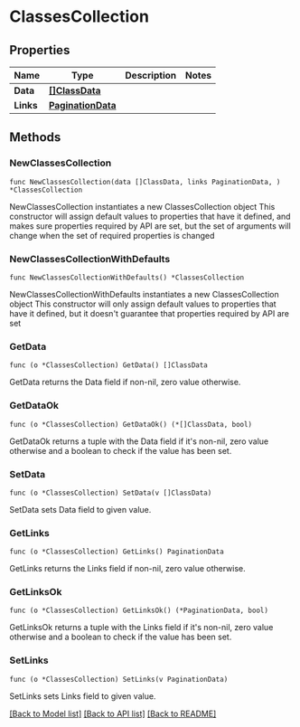 # ClassesCollection

## Properties

Name | Type | Description | Notes
------------ | ------------- | ------------- | -------------
**Data** | [**[]ClassData**](ClassData.md) |  | 
**Links** | [**PaginationData**](PaginationData.md) |  | 

## Methods

### NewClassesCollection

`func NewClassesCollection(data []ClassData, links PaginationData, ) *ClassesCollection`

NewClassesCollection instantiates a new ClassesCollection object
This constructor will assign default values to properties that have it defined,
and makes sure properties required by API are set, but the set of arguments
will change when the set of required properties is changed

### NewClassesCollectionWithDefaults

`func NewClassesCollectionWithDefaults() *ClassesCollection`

NewClassesCollectionWithDefaults instantiates a new ClassesCollection object
This constructor will only assign default values to properties that have it defined,
but it doesn't guarantee that properties required by API are set

### GetData

`func (o *ClassesCollection) GetData() []ClassData`

GetData returns the Data field if non-nil, zero value otherwise.

### GetDataOk

`func (o *ClassesCollection) GetDataOk() (*[]ClassData, bool)`

GetDataOk returns a tuple with the Data field if it's non-nil, zero value otherwise
and a boolean to check if the value has been set.

### SetData

`func (o *ClassesCollection) SetData(v []ClassData)`

SetData sets Data field to given value.


### GetLinks

`func (o *ClassesCollection) GetLinks() PaginationData`

GetLinks returns the Links field if non-nil, zero value otherwise.

### GetLinksOk

`func (o *ClassesCollection) GetLinksOk() (*PaginationData, bool)`

GetLinksOk returns a tuple with the Links field if it's non-nil, zero value otherwise
and a boolean to check if the value has been set.

### SetLinks

`func (o *ClassesCollection) SetLinks(v PaginationData)`

SetLinks sets Links field to given value.



[[Back to Model list]](../README.md#documentation-for-models) [[Back to API list]](../README.md#documentation-for-api-endpoints) [[Back to README]](../README.md)



